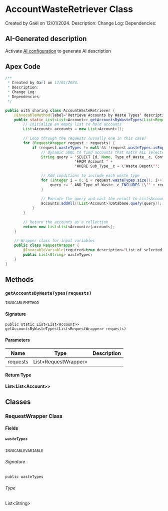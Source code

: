 # AccountWasteRetriever Class

Created by Gaël on 12/01/2024. 
Description: 
Change Log: 
Dependencies:

## AI-Generated description

Activate [AI configuration](https://sfdx-hardis.cloudity.com/salesforce-ai-setup/) to generate AI description

## Apex Code

```java
/**
 * Created by Gaël on 12/01/2024.
 * Description:
 * Change Log:
 * Dependencies:
 */

public with sharing class AccountWasteRetriever {
    @InvocableMethod(label='Retrieve Accounts by Waste Types' description='Fetch accounts matching all selected waste types')
    public static List<List<Account>> getAccountsByWasteTypes(List<RequestWrapper> requests) {
        // Initialize an empty list to hold accounts
        List<Account> accounts = new List<Account>();
        
        // Loop through the requests (usually one in this case)
        for (RequestWrapper request : requests) {
            if (request.wasteTypes != null && !request.wasteTypes.isEmpty()) {
                // Dynamic SOQL to find accounts that match ALL selected waste types
                String query = 'SELECT Id, Name, Type_of_Waste__c, Contract__c, ShippingCity, ShippingPostalCode ' +
                               'FROM Account ' +
                               'WHERE Sub_Type__c = \'Waste Depot\'';
                
                // Add conditions to include each waste type
                for (Integer i = 0; i < request.wasteTypes.size(); i++) {
                    query += ' AND Type_of_Waste__c INCLUDES (\'' + request.wasteTypes[i] + '\')';
                }
                
                // Execute the query and cast the result to List<Account>
                accounts.addAll((List<Account>)Database.query(query));
            }
        }
        
        // Return the accounts as a collection
        return new List<List<Account>>{accounts};
    }
    
    // Wrapper class for input variables
    public class RequestWrapper {
        @InvocableVariable(required=true description='List of selected waste types')
        public List<String> wasteTypes;
    }
}
```

## Methods
### `getAccountsByWasteTypes(requests)`

`INVOCABLEMETHOD`

#### Signature
```apex
public static List<List<Account>> getAccountsByWasteTypes(List<RequestWrapper> requests)
```

#### Parameters
| Name | Type | Description |
|------|------|-------------|
| requests | List&lt;RequestWrapper&gt; |  |

#### Return Type
**List&lt;List&lt;Account&gt;&gt;**

## Classes
### RequestWrapper Class

#### Fields
##### `wasteTypes`

`INVOCABLEVARIABLE`

###### Signature
```apex
public wasteTypes
```

###### Type
List&lt;String&gt;